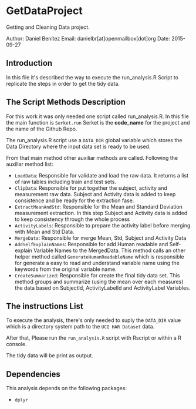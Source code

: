 # GetDataProject
Getting and Cleaning Data project.


Author: Daniel Benítez
Email: danielbr[at]openmailbox[dot]org
Date: 2015-09-27



## Introduction

In this file it's described the way to execute the run_analysis.R Script
to replicate the steps in order to get the tidy data.


## The Script Methods Description

For this work it was only needed one script called run_analysis.R. In
this file the main function is `Serket.run` Serket is the __code_name__
for the project and the name of the Github Repo.

The run_analysis.R script use a `DATA_DIR` global variable which stores
the Data Directory where the input data set is ready to be used.

From that main method other auxiliar methods are called. Following the
auxiliar method list:

  * `LoadData`: Responsible for validate and load the raw data. It returns a
  list of raw tables including train and test sets. 
  * `ClipData`: Responsible for put together the subject, activity and
    measurement raw data. Subject and Activity data is added to keep
    consistence and be ready for the extraction fase.
  * `ExtractMeanAndStd`: Responsible for the Mean and Standard Deviation
    measurement extraction. In this step Subject and Activity data is
    added to keep consistency through the whole process
  * `ActivityLabels`: Responsible to prepare the activity label before
    merging with Mean and Std Data.
  * `MergeData`: Responsible for merge Mean, Std, Subject and Activity
    Data
  * `AddSelfExplainNames`: Responsible for add Human readable and
    Self-explain Variable Names to the MergedData. This method calls an
    other helper method called `GenerateHumanReadableName` which is
    responsible for generate a easy to read and understand variable name
    using the keywords from the original variable name.
  * `CreateSummarized`: Responsible for create the final tidy data set.
    This method groups and summarize (using the mean over each
    measures) the data based on SubjectId,
    ActivityLabelId and ActivityLabel Variables.

## The instructions List

To execute the analysis, there's only needed to suply the `DATA_DIR`
value which is a directory system path to the `UCI HAR Dataset` data.


After that, Please run the `run_analysis.R` script with Rscript or
within a R console.

The tidy data will be print as output.

## Dependencies

This analysis depends on the following packages:

  * `dplyr` 
